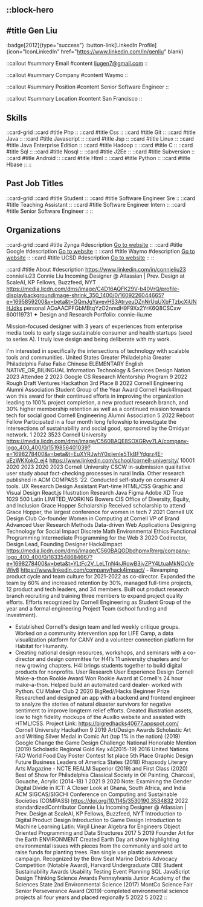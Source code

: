 ::block-hero
---
#title
Gen Liu
---

:badge[2012]{type="success"}
:button-link[LinkedIn Profile]{icon="IconLinkedIn" href="https://www.linkedin.com/in/genliu" blank}

::callout
#summary
Email
#content
liugen7@gmail.com
::

::callout
#summary
Company
#content
Waymo
::

::callout
#summary
Position
#content
Senior Software Engineer
::

::callout
#summary
Location
#content
San Francisco
::

## Skills
::card-grid
::card
#title
Php
::
::card
#title
Css
::
::card
#title
Git
::
::card
#title
Java
::
::card
#title
Javascript
::
::card
#title
Jsp
::
::card
#title
Linux
::
::card
#title
Java Enterprise Edition
::
::card
#title
Hadoop
::
::card
#title
C
::
::card
#title
Sql
::
::card
#title
Nosql
::
::card
#title
J2Ee
::
::card
#title
Subversion
::
::card
#title
Android
::
::card
#title
Html
::
::card
#title
Python
::
::card
#title
Hbase
::
::

## Past Job Titles
::card-grid
::card
#title
Student
::
::card
#title
Software Engineer Sre
::
::card
#title
Teaching Assistant
::
::card
#title
Software Engineer Intern
::
::card
#title
Senior Software Engineer
::
::

## Organizations
::card-grid
::card
#title
Zynga
#description
[Go to website](zynga.com)
::
::card
#title
Google
#description
[Go to website](google.com)
::
::card
#title
Waymo
#description
[Go to website](waymo.com)
::
::card
#title
UCSD
#description
[Go to website](ucsd.edu.do)
::
::

::card
#title
About
#description
https://www.linkedin.com/in/connieliu23 connieliu23 Connie Liu Incoming Designer @ Atlassian | Prev. Design at ScaleAI, KP Fellows, Buzzfeed, NYT https://media.licdn.com/dms/image/C4D16AQFK29V-b40VrQ/profile-displaybackgroundimage-shrink_350_1400/0/1609226044665?e=1695859200&v=beta&t=GQmJgYavevHS3AtryeuDZnNrUqUXbFTzbcXiUNHJdks personal ACoAACPFGbMBtqYzO2nmdH9F9Xx2YrK6Q8CSCxw 600119731 ✦ Design and Research Portfolio: connie-liu.me

Mission-focused designer with 3 years of experiences from enterprise media tools to early stage sustainable consumer and health startups (seed to series A). I truly love design and being deliberate with my work.

I'm interested in specifically the intersections of technology with scalable tools and communities. United States Greater Philadelphia Greater Philadelphia False False Chinese ELEMENTARY English NATIVE_OR_BILINGUAL Information Technology & Services Design Nation 2023 Attendee 2 2023 Google CS Research Mentorship Program 9 2022 Rough Draft Ventures Hackathon 3rd Place 8 2022 Cornell Engineering Alumni Association Student Group of the Year Award Cornell Hack4Impact won this award for their continued efforts in improving the organization leading to 100% project completion, a new product research branch, and 30% higher membership retention as well as a continued mission towards tech for social good Cornell Engineering Alumni Association 5 2022 Reboot Fellow Participated in a four month long fellowship to investigate the intersections of sustainability and social good, sponsored by the Omidyar network. 1 2022 3523 Cornell University https://media.licdn.com/dms/image/C560BAQE8SOXGRyv7LA/company-logo_400_400/0/1519856401039?e=1698278400&v=beta&t=EuXYRJwhY0xjienle5TkBFYdgrz4E-uEzWKXokO_ej4 https://www.linkedin.com/school/cornell-university/ 10001 2020 2023 2020 2023 Cornell University CSCW in-submission qualitative user study about fact-checking processes in rural India. Other research published in ACM COMPASS ‘22. Conducted self-study on consumer AI tools. UX Research Design Assistant Part-time HTML/CSS Graphic and Visual Design React.js Illustration Research Java Figma Adobe XD True 1029 500 Latin LIMITED_WORKING Bowers CIS Office of Diversity, Equity, and Inclusion Grace Hopper Scholarship Received scholarship to attend Grace Hopper, the largest conference for women in tech 7 2021 Cornell UX Design Club Co-founder Women in Computing at Cornell VP of Brand Advanced User Research Methods Data-driven Web Applications Designing Technology for Social Impact Discrete Math Environmental Ethics Functional Programming Intermediate Programming for the Web 3 2020 Codirector, Design Lead, Founding Designer Hack4Impact https://media.licdn.com/dms/image/C560BAQGDbdhpmxRmrg/company-logo_400_400/0/1633548684667?e=1698278400&v=beta&t=YLtFc2V_LeLTnN4rJRowB3jvZPY4LtuaMkNOcVeWiv8 https://www.linkedin.com/company/hack4impact/ - Revamping product cycle and team culture for 2021-2022 as co-director. Expanded the team by 60% and increased retention by 30%, managed full-time projects, 12 product and tech leaders, and 34 members. Built out product research branch recruiting and training three members to expand project quality efforts. Efforts recognized by Cornell Engineering as Student Group of the year and a formal engineering Project Team (school funding and investment).
- Established Cornell's design team and led weekly critique groups. Worked on a community intervention app for LIFE Camp, a data visualization platform for CANY and a volunteer connection platform for Habitat for Humanity.
- Creating national design resources, workshops, and seminars with a co-director and design committee for H4I’s 11 university chapters and for new growing chapters. H4I brings students together to build digital products for nonprofits. User Research User Experience Design Cornell Make-a-thon Rookie Award Won Rookie Award at Cornell's 24 hour make-a-thon. Helped build an automated card dealer- worked with Python. CU Maker Club 2 2020 BigRed//Hacks Beginner Prize Researched and designed an app with a backend and frontend engineer to analyze the stories of natural disaster survivors for negative sentiment to improve longterm relief efforts. Created illustration assets, low to high fidelity mockups of the Auxilio website and assisted with HTML/CSS.
Project Link: https://bigredhacks40677.appspot.com/ Cornell University Hackathon 9 2019 Art/Design Awards Scholastic Art and Writing Silver Medal in Comic Art (top 1% in the nation) (2019)
Google Change the Game Design Challenge National Honorable Mention (2019)
Scholastic Regional Gold Key x4(2015-19)
2016 United Nations FAO World Food Day Poster Contest 1st place 
5th Place Graphic Design Future Business Leaders of America States (2018)
Rhapsody Literary Arts Magazine - NCTE REALM Superior (2019) and First Class (2020)
Best of Show for Philadelphia Classical Society in Oil Painting, Charcoal, Gouache, Acrylic (2014-18) 1 2021 9 2020 Note: Examining the Gender Digital Divide in ICT: A Closer Look at Ghana, South Africa, and India ACM SIGCAS/SIGCHI Conference on Computing and Sustainable Societies (COMPASS) https://doi.org/10.1145/3530190.3534832 2022 standardizedContributor Connie Liu Incoming Designer @ Atlassian | Prev. Design at ScaleAI, KP Fellows, Buzzfeed, NYT Introduction to Digital Product Design Introduction to Game Design Introduction to Machine Learning Latin: Virgil Linear Algebra for Engineers Object Oriented Programming and Data Structures 2017 5 2019 Founder Art for the Earth ENVIRONMENT Created Earth Day art show highlighting environmental issues with pieces from the community and sold art to raise funds for planting trees. Ran single use plastic awareness campaign. Recognized by the Bow Seat Marine Debris Advocacy Competition (Notable Award), Harvard Undergraduate CBE Student Sustainability Awards Usability Testing Event Planning SQL JavaScript Design Thinking Science Awards Pennsylvania Junior Academy of the Sciences State 2nd Environmental Science (2017)
MontCo Science Fair Senior Perseverance Award (2019)-completed environmental science projects all four years and placed regionally 5 2022 5 2022
::
